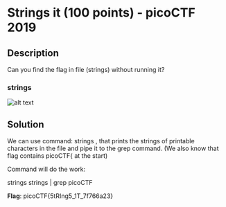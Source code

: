 # Strings it (100 points) - picoCTF 2019

## Description

Can you find the flag in file (strings) without running it?

### strings
![alt text](https://github.com/Kaminaru/picoCTF-writeups/blob/main/strings%20it/strings)

## Solution
We can use command:
strings <filename> , that prints the strings of printable characters in the file and pipe it to the grep command. (We also know that flag contains picoCTF{ at the start)

Command will do the work:

strings strings | grep picoCTF 


**Flag**: picoCTF{5tRIng5_1T_7f766a23}

